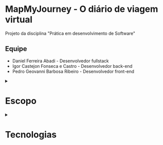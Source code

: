 # MapMyJourney - O diário de viagem virtual
Projeto da disciplina "Prática em desenvolvimento de Software"

## Equipe
- Daniel Ferreira Abadi - Desenvolvedor fullstack
- Igor Castejon Fonseca e Castro - Desenvolvedor back-end
- Pedro Geovanni Barbosa Ribeiro - Desenvolvedor front-end

<details>
  <summary>
    <h1>Escopo</h1>
  </summary>

O MapMyJourney será um sistema de mapeamento que tem como objetivo ajudar os usuários a registrar suas jornadas de viagem pelo mundo, criando um diário de viagem virtual. Ele será uma ótima opção para aqueles que gostam de viajar e querem manter um registro de seus lugares favoritos de uma forma não convencional. Com o sistema, os usuários poderão adicionar marcadores em um mapa-múndi para indicar os lugares que já visitaram ou desejam visitar. Cada marcador poderá ser personalizado com um título, descrição, fotos e datas, permitindo que os usuários compartilhem suas experiências de viagem com amigos e familiares.

</details>

<details>
  <summary>
    <h1>Tecnologias</h1>
  </summary>
Para o desenvolvimento do front-end serão utilizadas as tecnologias HTML, CSS e Javascript com as bibliotecas React e Leaflet.js. Para o desenvolvimento do back-end será utilizado Node.js com Typescript. Como banco de dados, no desenvolvimento será utilizado um banco de dados relacional SQL (a princípio SQLite).
</details>
